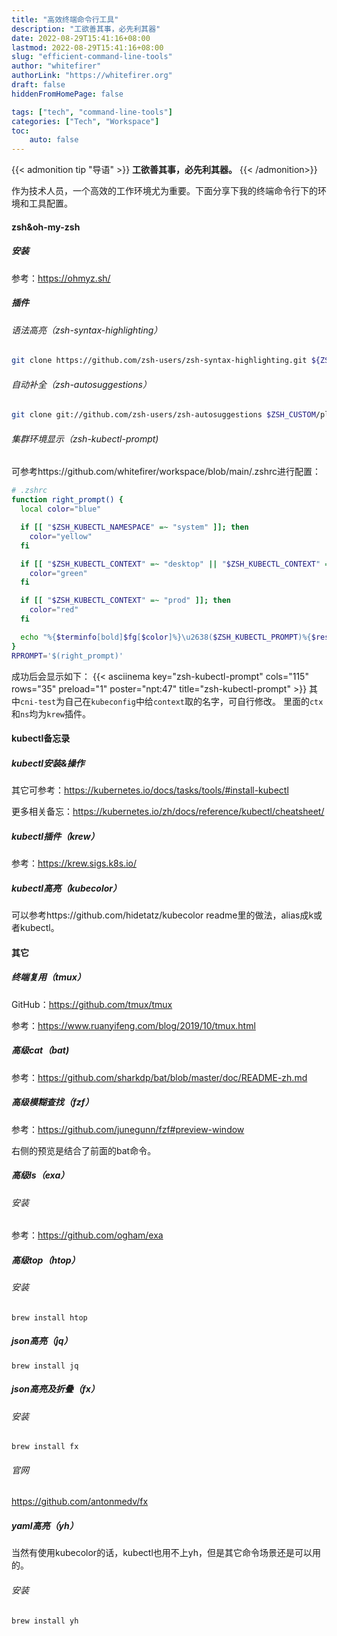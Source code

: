 ```yaml
---
title: "高效终端命令行工具"
description: "工欲善其事，必先利其器"
date: 2022-08-29T15:41:16+08:00
lastmod: 2022-08-29T15:41:16+08:00
slug: "efficient-command-line-tools"
author: "whitefirer"
authorLink: "https://whitefirer.org"
draft: false
hiddenFromHomePage: false

tags: ["tech", "command-line-tools"]
categories: ["Tech", "Workspace"]
toc:
    auto: false
---
```


{{< admonition tip "导语" >}}
**工欲善其事，必先利其器。**
{{< /admonition>}}

作为技术人员，一个高效的工作环境尤为重要。下面分享下我的终端命令行下的环境和工具配置。

#### zsh&oh-my-zsh
##### 安装    
参考：https://ohmyz.sh/

##### 插件
###### 语法高亮（zsh-syntax-highlighting） 
```bash
git clone https://github.com/zsh-users/zsh-syntax-highlighting.git ${ZSH_CUSTOM:-~/.oh-my-zsh/custom}/plugins/zsh-syntax-highlighting
```

###### 自动补全（zsh-autosuggestions） 
```bash
git clone git://github.com/zsh-users/zsh-autosuggestions $ZSH_CUSTOM/plugins/zsh-autosuggestions
```

###### 集群环境显示（zsh-kubectl-prompt)  
可参考https://github.com/whitefirer/workspace/blob/main/.zshrc进行配置：
```bash
# .zshrc
function right_prompt() {
  local color="blue"

  if [[ "$ZSH_KUBECTL_NAMESPACE" =~ "system" ]]; then
    color="yellow"
  fi

  if [[ "$ZSH_KUBECTL_CONTEXT" =~ "desktop" || "$ZSH_KUBECTL_CONTEXT" =~ "dev" ]]; then
    color="green"
  fi

  if [[ "$ZSH_KUBECTL_CONTEXT" =~ "prod" ]]; then
    color="red"
  fi

  echo "%{$terminfo[bold]$fg[$color]%}\u2638($ZSH_KUBECTL_PROMPT)%{$reset_color%}"
}
RPROMPT='$(right_prompt)'
```
成功后会显示如下：
{{< asciinema key="zsh-kubectl-prompt" cols="115" rows="35" preload="1" poster="npt:47" title="zsh-kubectl-prompt" >}} 
其中`cni-test`为自己在`kubeconfig`中给`context`取的名字，可自行修改。
里面的`ctx`和`ns`均为`krew`插件。

#### kubectl备忘录
##### kubectl安装&操作
其它可参考：https://kubernetes.io/docs/tasks/tools/#install-kubectl

更多相关备忘：https://kubernetes.io/zh/docs/reference/kubectl/cheatsheet/

##### kubectl插件（krew）
参考：https://krew.sigs.k8s.io/

##### kubectl高亮（kubecolor）
可以参考https://github.com/hidetatz/kubecolor readme里的做法，alias成k或者kubectl。

#### 其它
##### 终端复用（tmux）
GitHub：https://github.com/tmux/tmux

参考：https://www.ruanyifeng.com/blog/2019/10/tmux.html


##### 高级cat（bat)
参考：https://github.com/sharkdp/bat/blob/master/doc/README-zh.md

##### 高级模糊查找（fzf）
参考：https://github.com/junegunn/fzf#preview-window

右侧的预览是结合了前面的bat命令。

##### 高级ls（exa）
###### 安装
参考：https://github.com/ogham/exa

##### 高级top（htop）
###### 安装
```
brew install htop
```

##### json高亮（jq）
```
brew install jq
```

##### json高亮及折叠（fx）
###### 安装
```
brew install fx
```

###### 官网
https://github.com/antonmedv/fx

##### yaml高亮（yh）
当然有使用kubecolor的话，kubectl也用不上yh，但是其它命令场景还是可以用的。

###### 安装
```
brew install yh
```
